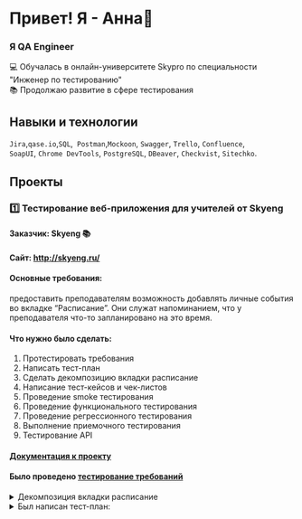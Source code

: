 # Привет! Я - Анна👋

### Я QA Engineer

💻 Обучалась в онлайн-университете Skypro по специальности "Инженер по тестированию" <br>
📚 Продолжаю развитие в сфере тестирования

## Навыки и технологии
``Jira``,``qase.io``,``SQL``,`` Postman``,``Mockoon``, ``Swagger``, ``Trello``, ``Confluence``, <br>
``SoapUI``, ``Chrome DevTools``, ``PostgreSQL``, ``DBeaver``, ``Checkvist``, ``Sitechko``.

## Проекты

### 1️⃣ Тестирование веб-приложения для учителей от Skyeng <br>

#### Заказчик: Skyeng 📚 <br>
#### Сайт: http://skyeng.ru/ <br>
#### Основные требования: 
предоставить преподавателям возможность добавлять личные события во вкладке “Расписание”. Они служат напоминанием, что у преподавателя что-то запланировано на это время. <br>
#### Что нужно было сделать: <br>
1. Протестировать требования <br>
2. Написать тест-план <br>
3. Сделать декомпозицию вкладки расписание <br>
4. Написание тест-кейсов и чек-листов <br>
5. Проведение smoke тестирования <br>
6. Проведение функционального тестирования <br>
7. Проведение регрессионного тестирования <br>
8. Выполнение приемочного тестирования <br>
9. Тестирование API <br>

#### [Документация к проекту](https://docs.google.com/document/d/1KwkCh_gRAfiC7G064XySrrjeC8QjsXxQB1HDDupdY1Q/edit?usp=sharing)

#### Было проведено [тестирование требований](https://docs.google.com/document/d/16epjLObPLmSWFnM1wbYbG_3lDmCdzyGLICrPEM8CyhQ/edit?usp=sharing)


<details><summary>Декомпозиция вкладки расписание</summary><br>

![image](https://github.com/burovanya/portfolio-qa/blob/main/Miro.jpg)
</details>

<details><summary>Был написан тест-план:</summary><br>

Продукт: веб-приложение для учителей (личные события в расписании)
Заказчик: Skyeng
Сайт: http://skyeng.ru/ 

Основные требования: предоставить преподавателям возможность добавлять личные события во вкладке “Расписание”.
Преподаватель может использовать личные события для собственных встреч. Они служат напоминанием, что у преподавателя что-то запланировано на это время.

Все требования можно посмотреть по ссылке: https://docs.google.com/document/d/1KwkCh_gRAfiC7G064XySrrjeC8QjsXxQB1HDDupdY1Q/edit?usp=sharing 

Будут проведены следующие виды тестирования:

- Функциональное
- Smoke
- Приемочное
- Регрессионное
- Будет проведено тестирование API.

Функциональное тестирование:
- Таблица Excel с чек-листом и результатом Test run https://docs.google.com/spreadsheets/d/1RCOYeB4vpyZfAYGEAW-eszaTNe9v5MIr/edit#gid=3299894

Smoke тестирование:
- Test cases:https://docs.google.com/spreadsheets/d/1gESIFaH3XXg93uTXaUbJJ7cgrcwk4V3v5nTbKoxeNFE/edit?usp=sharing
- Test run:![image](https://github.com/burovanya/portfolio-qa/blob/main/smoke.jpg)

Регрессионное тестирование:
- Таблица Excel с чек-листом и результатом Test run https://docs.google.com/spreadsheets/d/14d1Q1jnyxSHXotMHR4JXSdVR5kg5HUqk/edit?usp=sharing&ouid=108703726781754003146&rtpof=true&sd=true

Тестирование API:
- Test cases: https://docs.google.com/spreadsheets/d/1QetCMho9SFI86aexS6et6UrAqV940NGNiSAATyUzWiI/edit?usp=sharing
- Postman-коллекция: https://github.com/burovanya/portfolio-qa/blob/main/%D0%9A%D1%83%D1%80%D1%81%D0%BE%D0%B2%D0%B0%D1%8F%202.postman_collection.json
  
</details>



